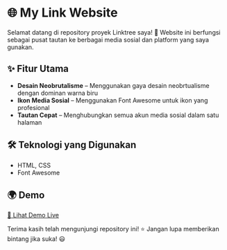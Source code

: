 # 🌐 My Link Website

Selamat datang di repository proyek Linktree saya! 🚀 Website ini berfungsi sebagai pusat tautan ke berbagai media sosial dan platform yang saya gunakan.

## ✨ Fitur Utama
- **Desain Neobrutalisme** – Menggunakan gaya desain neobrtualisme dengan dominan warna biru
- **Ikon Media Sosial** – Menggunakan Font Awesome untuk ikon yang profesional
- **Tautan Cepat** – Menghubungkan semua akun media sosial dalam satu halaman

## 🛠 Teknologi yang Digunakan
- HTML, CSS
- Font Awesome


## 🌍 Demo
[🔗 Lihat Demo Live](https://chelvinramadani.com) 


Terima kasih telah mengunjungi repository ini! ⭐ Jangan lupa memberikan bintang jika suka! 😃
